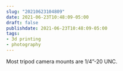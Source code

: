 ```yaml
---
slug: "20210623104809"
date: 2021-06-23T10:48:09-05:00
draft: false
publishdate: 2021-06-23T10:48:09-05:00
tags:
- 3d printing
- photography
---
```


Most tripod camera mounts are 1/4”-20 UNC.
